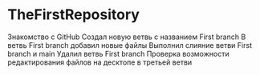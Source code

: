 # TheFirstRepository
Знакомство с GitHub
Создал новую ветвь с названием First branch
В ветвь First branch добавил новые файлы 
Выполнил слияние ветви First branch и main
Удалил ветвь First branch
Проверка возможности редактирования файлов на десктопе в третьей ветви
